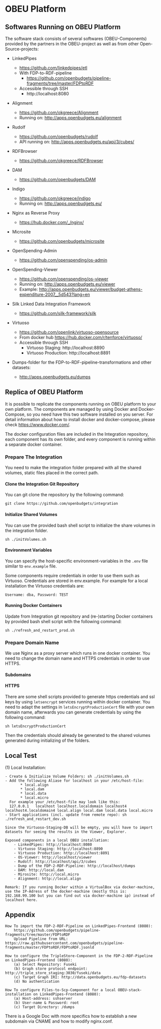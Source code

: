 # OBEU Platform

## Softwares Running on OBEU Platform

The software stack consists of several softwares (OBEU-Components) provided by the partners in the OBEU-project as well as from other Open-Source-projects:

- LinkedPipes
  - https://github.com/linkedpipes/etl
  - With FDP-to-RDF-pipeline  
    - https://github.com/openbudgets/pipeline-fragments/tree/master/FDPtoRDF
  - Accessible through SSH
    - http://localhost:8080
- Alignment
  - https://github.com/okgreece/Alignment
  - Running on: http://apps.openbudgets.eu/alignment
- Rudolf
  - https://github.com/openbudgets/rudolf
  - API running on: http://apps.openbudgets.eu/api/3/cubes/
- RDFBrowser
  - https://github.com/okgreece/RDFBrowser
- DAM
  - https://github.com/openbudgets/DAM
- Indigo
  - https://github.com/okgreece/indigo
  - Running on: http://apps.openbudgets.eu/
- Nginx as Reverse Proxy
  - https://hub.docker.com/_/nginx/
- Microsite
  - https://github.com/openbudgets/microsite
- OpenSpending-Admin
  - https://github.com/openspending/os-admin
- OpenSpending-Viewer
  - https://github.com/openspending/os-viewer
  - Running on: http://apps.openbudgets.eu/viewer
  - Example: http://apps.openbudgets.eu/viewer/budget-athens-expenditure-2007__5d543?lang=en
- Silk Linked Data Integration Framework
  - https://github.com/silk-framework/silk
- Virtuoso
  - https://github.com/openlink/virtuoso-opensource
  - From docker hub https://hub.docker.com/r/tenforce/virtuoso/
  - Accessible through SSH
    - Virtuoso Staging: http://localhost:8890
    - Virtuoso Production: http://localhost:8891

- Dumps-folder for the FDP-to-RDF-pipeline-transformations and other datasets:   
  - http://apps.openbudgets.eu/dumps

## Replica of OBEU Platform
It is possible to replicate the components running on OBEU platform to your own platform. The components are managed by using Docker and Docker-Compose, so you need have this two software installed on you server. For detail information about how to install docker and docker-compose, please check https://www.docker.com/.

The docker configuration files are included in the Integration repository, each component has its own folder, and every component is running within a separate docker container.

### Prepare The Integration
You need to make the integration folder prepared with all the shared volumes, static files placed in the correct path.

#### Clone the Integration Git Repository
You can git clone the repository by the following command:

  `git clone https://github.com/openbudgets/integration`

#### Initialize Shared Volumes
You can use the provided bash shell script to initialize the share volumes in the integration folder.

`sh ./initVolumes.sh`

#### Environment Variables
You can specify the host-specific environment-variables in the `.env` file similar to `env.example` file.

Some components require credentials in order to use them such as Virtuoso. Credentials are stored in env.example. For example for a local installation the Virtuoso credentials are:

`Username: dba, Password: TEST`


#### Running Docker Containers

Update from Integration git repository and (re-)starting Docker containers by provided bash shell script with the following command:

`sh ./refresh_and_restart_prod.sh`

### Prepare Domain Name
We use Nginx as a proxy server which runs in one docker container. You need to change the domain name and HTTPS credentials in order to use HTTPS.

#### Subdomains

#### HTTPS
There are some shell scripts provided to generate https credentials and ssl keys by using `letsencrypt` services running within docker container. You need to adapt the settings in `letsEncryptProductionCert` file with your own domain name, afterwards you can generate credentials by using the following command:

`sh letsEncryptProductionCert`

Then the credentials should already be generated to the shared volumes generated during initializing of the folders.

## Local Test
(1) Local Installation:

    - Create & Initialize Volume Folders: sh ./initVolumes.sh
    - Add the following Aliase for localhost in your /etc/host-file:
           * local.align
           * local.dam
           * local.data
           * local.micro
      For example your /etc/host-file may look like this:
      127.0.0.1   localhost localhost.localdomain localhost4 localhost4.localdomain4 local.align local.dam local.data local.micro
    - Start applications (incl. update from remote repo): sh ./refresh_and_restart_dev.sh

    Since the Virtuoso-Staging-DB will be empty, you will have to import datasets for seeing the results in the Viewer, Explorer.

    Exposed components in a local OBEU installation:
        - LinkedPipes: http://localhost:8080
        - Virtuoso Staging: http://localhost:8890
        - Virtuoso Production: http://localhost:8891
        - OS-Viewer: http://localhost/viewer
        - Rudolf: http://localhost/api/3/cubes
        - Dump of the FDP-2-RDF-Pipeline: http://localhost/dumps
        - DAM: http://local.dam
        - Mirosite: http://local.micro
        - Alignment: http://local.align

    Remark: If you running Docker within a VirtualBox via docker-machine, use the IP-Adress of the docker-machine (mostly this is: 192.168.99.100 but you can find out via docker-machine ip) instead of localhost here.


## Appendix

    How To import the FDP-2-RDF-Pipeline on LinkedPipes-Frontend (8080):
        https://github.com/openbudgets/pipeline-fragments/tree/master/FDPtoRDF
        Upload Pipeline from URL: https://raw.githubusercontent.com/openbudgets/pipeline-fragments/master/FDPtoRDF/FDPtoRDF.jsonld

    How to configure the TripleStore-Component in the FDP-2-RDF-Pipeline on LinkedPipes-Frontend (8080):
        (a) Select Repository: Fuseki
        (b) Graph store protocol endpoint: http://triple_store_staging:3030/fuseki/data
        (c) Target Graph IRI: http://data.openbudgets.eu/fdp-datasets
        (d) No authentication

    How To configure Files-to-Scp-Component for a local OBEU-stack-installation on LinkedPipes-Frontend (8080):
        (a) Host-address: sshserver
        (b) User-name & Password: root
        (c) Target Directory: /dumps

There is a Google Doc with more specifics how to establish a new subdomain via CNAME and how to modify nginx.conf.
